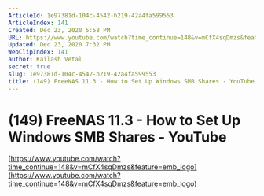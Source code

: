 ```yaml
---
ArticleId: 1e97381d-104c-4542-b219-42a4fa599553
ArticleIndex: 141
Created: Dec 23, 2020 5:58 PM
URL: https://www.youtube.com/watch?time_continue=148&v=mCfX4sqDmzs&feature=emb_logo
Updated: Dec 23, 2020 7:32 PM
WebClipIndex: 141
author: Kailash Vetal
secret: true
slug: 1e97381d-104c-4542-b219-42a4fa599553
title: (149) FreeNAS 11.3 - How to Set Up Windows SMB Shares - YouTube
---
```

#  (149) FreeNAS 11.3 - How to Set Up Windows SMB Shares - YouTube
[https://www.youtube.com/watch?time_continue=148&v=mCfX4sqDmzs&feature=emb_logo](https://www.youtube.com/watch?time_continue=148&v=mCfX4sqDmzs&feature=emb_logo)
